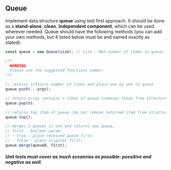 ## Queue
Implement data structure **queue** using test first approach. It should be done as a **stand-alone**, **clean**, **independent component**, which can be used wherever needed. Queue should have the following methods (you can add your own methods, but 4 listed below must be and named exactly as stated):

```js
const queue = new Queue(size); // size - MAX number of items in queue;

/**
  WARNING:
  Please use the suggested functions names!
**/

// receive infinite number of items and place one by one to queue
queue.push(...args);

// return array contains n items of queue (removes those from structure)
queue.pop(n);

// returns top item of queue (do not remove returned item from structure)
queue.top();

// merges 2 queues in one and returns new queue,
// first - boolean param:
// - true - place received queue first;
// - false - place original first;
queue.merge(queueB, first);
```

##### Unit tests must cover as much sceanrios as possible: possitive and negative as well.